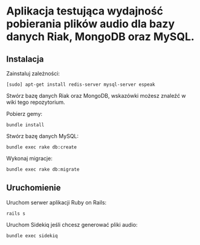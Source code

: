 # Aplikacja testująca wydajność pobierania plików audio dla bazy danych Riak, MongoDB oraz MySQL.

## Instalacja

Zainstaluj zależności:

    [sudo] apt-get install redis-server mysql-server espeak

Stwórz bazę danych Riak oraz MongoDB, wskazówki możesz znaleźć w wiki tego repozytorium.

Pobierz gemy:

    bundle install

Stwórz bazę danych MySQL:

    bundle exec rake db:create

Wykonaj migracje:

    bundle exec rake db:migrate

## Uruchomienie

Uruchom serwer aplikacji Ruby on Rails:

    rails s

Uruchom Sidekiq jeśli chcesz generować pliki audio:

    bundle exec sidekiq
